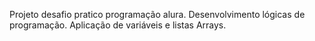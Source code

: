Projeto desafio pratico programação alura. Desenvolvimento lógicas de programação. Aplicação de variáveis e listas Arrays.
